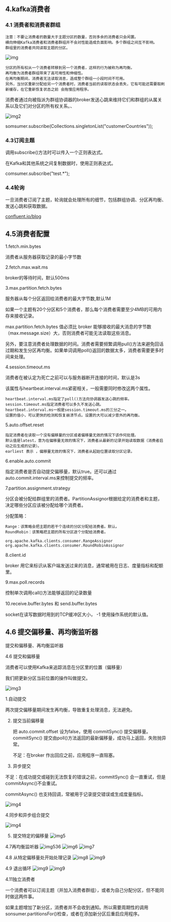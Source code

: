 ## 4.kafka消费者
### 4.1 消费者和消费者群组

    注意：不要让消费者的数量大于主题分区的数量，否则多余的消费者只会闲置。
    横向伸缩Kafka消费者和消费者群组并不会对性能造成负面影响。多个群组之间互不影响。
    群组里的消费者共同读取主题的分区。

![img](imgs/截图2.png)

    分区的所有权从一个消费者转移到另一个消费者，这样的行为被称为再均衡。
    再均衡为消费者群组带来了高可用性和伸缩性。
    在再均衡期间，消费者无法读取消息，造成整个群组一小段时间不可用。
    另外，当分区重新分配给另一个消费者时，消费者当前的读取状态会丢失，它有可能还需要取刷新缓存，在它重新恢复状态之前 会拖慢应用程序。

消费者通过向被指派为群组协调器的broker发送心跳来维持它们和群组的从属关系以及它们对分区的所有权关系。、

![img2](imgs/WechatIMG534.png)



somsumer.subscribe(Collections.singletonList("customerCountries"));

### 4.3订阅主题
调用subscribe()方法时可以传入一个正则表达式。

在Kafka和其他系统之间复制数据时，使用正则表达式。

comsumer.subscribe("test.*");

### 4.4轮询
一旦消费者订阅了主题，轮询就会处理所有的细节，包括群组协调、分区再均衡、发送心跳和获取数据。

[confluent.io/blog](https://www.confluent.io/blog/)


## 4.5消费者配置
1.fetch.min.bytes

消费者从服务器获取记录的最小字节数

2.fetch.max.wait.ms

broker的等待时间，默认500ms

3.max.partition.fetch.bytes

服务器从每个分区返回给消费者的最大字节数,默认1M

如果一个主题有20个分区和5个消费者，那么每个消费者需要至少4MB的可用内存来接收记录。

max.partition.fetch.bytes 值必须比 broker 能够接收的最大消息的字节数（max.message.size）大，否则消费者可能无法读取这些消息。

另外，要注意消费者处理数据的时间。消费者需要频繁调用pull()方法来避免回话过期和发生分区再均衡。如果单词调用poll()返回的数据太多，消费者需要更多时间来处理。

4.session.timeout.ms

消费者在被认定为死亡之前可以与服务器断开连接的时间，默认是3s

该属性与heartbeat.interval.ms紧密相关，一般需要同时修改这两个属性。

    heartbeat.interval.ms指定了poll()方法向协调器发送心跳的频率。
    session.timeout.ms指定消费者可以多久不发送心跳。
    heartbeat.interval.ms一般是session.timeout.ms的三分之一。
    设置的值小，可以更快的检测和恢复崩溃节点。设置的大可以减少意外的再均衡。

5.auto.offset.reset

    指定消费者在读取一个没有偏移量的分区或者偏移量无效的情况下该作何处理。
    默认值是latest，意为在偏移量无效的情况下，消费者从最新的记录开始读取数据（消费者启动之后生成的记录）。
    earliest 表示 ，偏移量无效的情况下，消费者从起始位置读取分区记录。

6.enable.auto.commit

指定消费者是否自动提交偏移量，默认true。还可以通过auto.commit.interval.ms来控制提交的频率。

7.partition.assignment.strategy

分区会被分配给群组里的消费者。PartitionAssignor根据给定的消费者和主题，决定哪些分区应该被分配给哪个消费者。

分配策略：

    Range：该策略会把主题的若干个连续的分区分配给消费者。默认。
    RoundRobin：该策略把主题的所有分区逐个分配给消费者。

    org.apache.kafka.clients.consumer.RangeAssignor
    org.apache.kafka.clients.consumer.RoundRobinAssignor

8.client.id

broker 用它来标识从客户端发送过来的消息，通常被用在日志、度量指标和配额里。

9.max.poll.records

控制单次调用call()方法能够返回的记录数量

10.receive.buffer.bytes 和 send.buffer.bytes

socket在读写数据时用到的TCP缓冲区大小， -1 使用操作系统的默认值。




## 4.6 提交偏移量、再均衡监听器

 提交和偏移量、再均衡监听器

4.6 提交和偏移量

消费者可以使用Kafka来追踪消息在分区里的位置（偏移量）

我们把更新分区当前位置的操作叫做提交。

![img3](imgs/截图3.png)


1.自动提交

两次提交偏移量期间发生再均衡，导致重复处理消息，无法避免。

2. 提交当前偏移量

    把 auto.commit.offset 设为false，使用 commitSync() 提交偏移量。
    commitSync() 提交由poll()方法返回的最新偏移量，成功马上返回，失败抛异常。

    不足：在broker 作出回应之前，应用程序一直阻塞。

3. 异步提交

不足：在成功提交或碰到无法恢复的错误之前，commitSync() 会一直重试，但是 commitAsync()不会重试。

commitAsync() 也支持回调，常被用于记录提交错误或生成度量指标。

![img4](imgs/WechatIMG535.png)



4.同步和异步组合提交

![img4](imgs/img4.png)

5. 提交特定的偏移量
![img5](imgs/img5.png)




4.7再均衡监听器
![img536](imgs/WechatIMG536.png)
![img6](imgs/img6.png)
![img7](imgs/img7.png)

4.8 从特定偏移量处开始处理记录
![img8](imgs/img8.png)
![img9](imgs/img9.png)

4.9 退出循环
![img9](imgs/img10.png)
![img9](imgs/img11.png)

4.11独立消费者

一个消费者可以订阅主题（并加入消费者群组），或者为自己分配分区，但不能同时做这两件事。

如果主题增加了新分区，消费者并不会收到通知。所以需要周期性的调用sonsumer.partitionsFor()检查，或者在添加新分区后重启应用程序。



